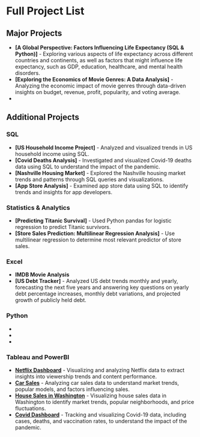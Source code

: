 # Full Project List

## Major Projects
- **[A Global Perspective: Factors Influencing Life Expectancy (SQL & Python)]** - Exploring various aspects of life expectancy across different countries and continents, as well as factors that might influence life expectancy, such as GDP, education, healthcare, and mental health disorders.
- **[Exploring the Economics of Movie Genres: A Data Analysis]** - Analyzing the economic impact of movie genres through data-driven insights on budget, revenue, profit, popularity, and voting average.
-

## Additional Projects
### SQL
- **[US Household Income Project]** - Analyzed and visualized trends in US household income using SQL.
- **[Covid Deaths Analysis]** - Investigated and visualized Covid-19 deaths data using SQL to understand the impact of the pandemic.
- **[Nashville Housing Market]** - Explored the Nashville housing market trends and patterns through SQL queries and visualizations.
- **[App Store Analysis]** - Examined app store data using SQL to identify trends and insights for app developers.

### Statistics & Analytics
- **[Predicting Titanic Survival]** - Used Python pandas for logistic regression to predict Titanic survivors.
- **[Store Sales Prediction: Multilinear Regression Analysis]** - Use multilinear regression to determine most relevant predictor of store sales.

### Excel
- **IMDB Movie Analysis**
- **[US Debt Tracker]** - Analyzed US debt trends monthly and yearly, forecasting the next five years and answering key questions on yearly debt percentage increases, monthly debt variations, and projected growth of publicly held debt.

### Python
-
-
-

### Tableau and PowerBI
- **[Netflix Dashboard](https://public.tableau.com/app/profile/katharina.austin/viz/NetflixPortfolioProject_17108129793280/Netflix)** - Visualizing and analyzing Netflix data to extract insights into viewership trends and content performance.
- **[Car Sales](https://public.tableau.com/app/profile/katharina.austin/viz/CarSalesDashboardPortfolioProject/Dashboard1)** - Analyzing car sales data to understand market trends, popular models, and factors influencing sales.
- **[House Sales in Washington](https://public.tableau.com/app/profile/katharina.austin/viz/WashingtonHouseSalesPortfolioProject/KingCountyHouseSales)** - Visualizing house sales data in Washington to identify market trends, popular neighborhoods, and price fluctuations.
- **[Covid Dashboard](https://public.tableau.com/app/profile/katharina.austin/viz/CovidDashboardPortfolioProject_17104548356590/Dashboard1)** - Tracking and visualizing Covid-19 data, including cases, deaths, and vaccination rates, to understand the impact of the pandemic.

